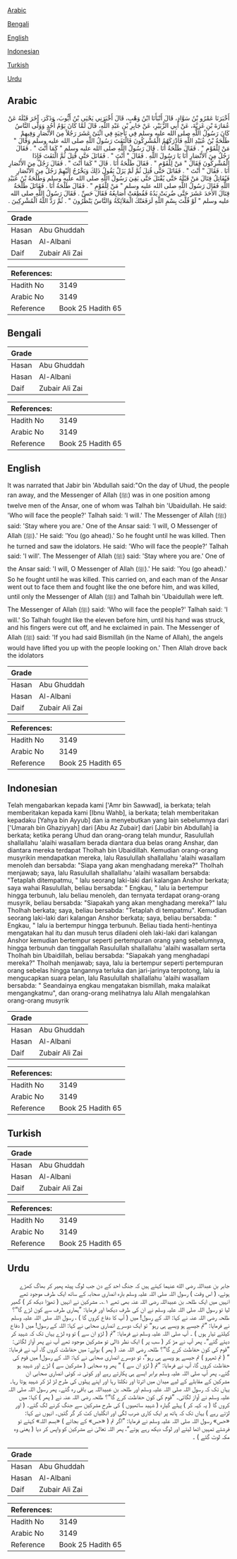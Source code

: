 [Arabic](#arabic)

[Bengali](#bengali)

[English](#english)

[Indonesian](#indonesian)

[Turkish](#turkish)

[Urdu](#urdu)

## Arabic


<div dir="rtl" lang="ar" style={{fontSize:'larger',backgroundColor:'#f8f9fa',padding:20}}>
أَخْبَرَنَا عَمْرُو بْنُ سَوَّادٍ، قَالَ أَنْبَأَنَا ابْنُ وَهْبٍ، قَالَ أَخْبَرَنِي يَحْيَى بْنُ أَيُّوبَ، وَذَكَرَ، آخَرَ قَبْلَهُ عَنْ عُمَارَةَ بْنِ غَزِيَّةَ، عَنْ أَبِي الزُّبَيْرِ، عَنْ جَابِرِ بْنِ عَبْدِ اللَّهِ، قَالَ لَمَّا كَانَ يَوْمُ أُحُدٍ وَوَلَّى النَّاسُ كَانَ رَسُولُ اللَّهِ صلى الله عليه وسلم فِي نَاحِيَةٍ فِي اثْنَىْ عَشَرَ رَجُلاً مِنَ الأَنْصَارِ وَفِيهِمْ طَلْحَةُ بْنُ عُبَيْدِ اللَّهِ فَأَدْرَكَهُمُ الْمُشْرِكُونَ فَالْتَفَتَ رَسُولُ اللَّهِ صلى الله عليه وسلم وَقَالَ ‏"‏ مَنْ لِلْقَوْمِ ‏"‏ ‏.‏ فَقَالَ طَلْحَةُ أَنَا ‏.‏ قَالَ رَسُولُ اللَّهِ صلى الله عليه وسلم ‏"‏ كَمَا أَنْتَ ‏"‏ ‏.‏ فَقَالَ رَجُلٌ مِنَ الأَنْصَارِ أَنَا يَا رَسُولَ اللَّهِ ‏.‏ فَقَالَ ‏"‏ أَنْتَ ‏"‏ ‏.‏ فَقَاتَلَ حَتَّى قُتِلَ ثُمَّ الْتَفَتَ فَإِذَا الْمُشْرِكُونَ فَقَالَ ‏"‏ مَنْ لِلْقَوْمِ ‏"‏ ‏.‏ فَقَالَ طَلْحَةُ أَنَا ‏.‏ قَالَ ‏"‏ كَمَا أَنْتَ ‏"‏ ‏.‏ فَقَالَ رَجُلٌ مِنَ الأَنْصَارِ أَنَا ‏.‏ فَقَالَ ‏"‏ أَنْتَ ‏"‏ ‏.‏ فَقَاتَلَ حَتَّى قُتِلَ ثُمَّ لَمْ يَزَلْ يَقُولُ ذَلِكَ وَيَخْرُجُ إِلَيْهِمْ رَجُلٌ مِنَ الأَنْصَارِ فَيُقَاتِلُ قِتَالَ مَنْ قَبْلَهُ حَتَّى يُقْتَلَ حَتَّى بَقِيَ رَسُولُ اللَّهِ صلى الله عليه وسلم وَطَلْحَةُ بْنُ عُبَيْدِ اللَّهِ فَقَالَ رَسُولُ اللَّهِ صلى الله عليه وسلم ‏"‏ مَنْ لِلْقَوْمِ ‏"‏ ‏.‏ فَقَالَ طَلْحَةُ أَنَا ‏.‏ فَقَاتَلَ طَلْحَةُ قِتَالَ الأَحَدَ عَشَرَ حَتَّى ضُرِبَتْ يَدُهُ فَقُطِعَتْ أَصَابِعُهُ فَقَالَ حَسِّ ‏.‏ فَقَالَ رَسُولُ اللَّهِ صلى الله عليه وسلم ‏"‏ لَوْ قُلْتَ بِسْمِ اللَّهِ لَرَفَعَتْكَ الْمَلاَئِكَةُ وَالنَّاسُ يَنْظُرُونَ ‏"‏ ‏.‏ ثُمَّ رَدَّ اللَّهُ الْمُشْرِكِينَ ‏.‏
</div>
<div style={{backgroundColor:'#f8f9fa',padding:20, marginBottom: 10}}><table> <thead> <tr> <th>Grade</th> <th></th> </tr> </thead> <tbody> <tr><td>Hasan</td><td>Abu Ghuddah</td></tr><tr><td>Hasan</td><td>Al-Albani</td></tr><tr><td>Daif</td><td>Zubair Ali Zai</td></tr></tbody></table><table> <thead> <tr> <th>References:</th> <th></th> </tr> </thead> <tbody><tr><td>Hadith No</td><td>3149</td></tr><tr><td>Arabic No</td><td>3149</td></tr><tr><td>Reference</td><td>Book 25 Hadith 65</td></tr></tbody></table></div>

## Bengali


<div dir="ltr" lang="bn" style={{fontSize:'larger',backgroundColor:'#f8f9fa',padding:20}}>

</div>
<div style={{backgroundColor:'#f8f9fa',padding:20, marginBottom: 10}}><table> <thead> <tr> <th>Grade</th> <th></th> </tr> </thead> <tbody> <tr><td>Hasan</td><td>Abu Ghuddah</td></tr><tr><td>Hasan</td><td>Al-Albani</td></tr><tr><td>Daif</td><td>Zubair Ali Zai</td></tr></tbody></table><table> <thead> <tr> <th>References:</th> <th></th> </tr> </thead> <tbody><tr><td>Hadith No</td><td>3149</td></tr><tr><td>Arabic No</td><td>3149</td></tr><tr><td>Reference</td><td>Book 25 Hadith 65</td></tr></tbody></table></div>

## English


<div dir="ltr" lang="en" style={{fontSize:'larger',backgroundColor:'#f8f9fa',padding:20}}>
It was narrated that Jabir bin 'Abdullah said:"On the day of Uhud, the people ran away, and the Messenger of Allah (ﷺ) was in one position among twelve men of the Ansar, one of whom was Talhah bin 'Ubaidullah. He said: 'Who will face the people?' Talhah said: 'I will.' The Messenger of Allah (ﷺ) said: 'Stay where you are.' One of the Ansar said: 'I will, O Messenger of Allah (ﷺ).' He said: 'You (go ahead).' So he fought until he was killed. Then he turned and saw the idolators. He said: 'Who will face the people?' Talhah said: 'I will'. The Messenger of Allah (ﷺ) said: 'Stay where you are.' One of the Ansar said: 'I will, O Messenger of Allah (ﷺ).' He said: 'You (go ahead).' So he fought until he was killed. This carried on, and each man of the Ansar went out to face them and fought like the one before him, and was killed, until only the Messenger of Allah (ﷺ) and Talhah bin 'Ubaidullah were left. The Messenger of Allah (ﷺ) said: 'Who will face the people?' Talhah said: 'I will.' So Talhah fought like the eleven before him, until his hand was struck, and his fingers were cut off, and he exclaimed in pain. The Messenger of Allah (ﷺ) said: 'If you had said Bismillah (in the Name of Allah), the angels would have lifted you up with the people looking on.' Then Allah drove back the idolators
</div>
<div style={{backgroundColor:'#f8f9fa',padding:20, marginBottom: 10}}><table> <thead> <tr> <th>Grade</th> <th></th> </tr> </thead> <tbody> <tr><td>Hasan</td><td>Abu Ghuddah</td></tr><tr><td>Hasan</td><td>Al-Albani</td></tr><tr><td>Daif</td><td>Zubair Ali Zai</td></tr></tbody></table><table> <thead> <tr> <th>References:</th> <th></th> </tr> </thead> <tbody><tr><td>Hadith No</td><td>3149</td></tr><tr><td>Arabic No</td><td>3149</td></tr><tr><td>Reference</td><td>Book 25 Hadith 65</td></tr></tbody></table></div>

## Indonesian


<div dir="ltr" lang="id" style={{fontSize:'larger',backgroundColor:'#f8f9fa',padding:20}}>
Telah mengabarkan kepada kami ['Amr bin Sawwad], ia berkata; telah memberitakan kepada kami [Ibnu Wahb], ia berkata; telah memberitakan kepadaku [Yahya bin Ayyub] dan ia menyebutkan yang lain sebelumnya dari ['Umarah bin Ghaziyyah] dari [Abu Az Zubair] dari [Jabir bin Abdullah] ia berkata; ketika perang Uhud dan orang-orang telah mundur, Rasulullah shallallahu 'alaihi wasallam berada diantara dua belas orang Anshar, dan diantara mereka terdapat Tholhah bin Ubaidillah. Kemudian orang-orang musyrikin mendapatkan mereka, lalu Rasulullah shallallahu 'alaihi wasallam menoleh dan bersabda: "Siapa yang akan menghadang mereka?" Tholhah menjawab; saya, lalu Rasulullah shallallahu 'alaihi wasallam bersabda: "Tetaplah ditempatmu, " lalu seorang laki-laki dari kalangan Anshor berkata; saya wahai Rasulullah, beliau bersabda: " Engkau, " lalu ia bertempur hingga terbunuh, lalu beliau menoleh, dan ternyata terdapat orang-orang musyrik, beliau bersabda: "Siapakah yang akan menghadang mereka?" lalu Tholhah berkata; saya, beliau bersabda: "Tetaplah di tempatmu". Kemudian seorang laki-laki dari kalangan Anshor berkata; saya, beliau bersabda: " Engkau, " lalu ia bertempur hingga terbunuh. Beliau tiada henti-hentinya mengatakan hal itu dan musuh terus diladeni oleh laki-laki dari kalangan Anshor kemudian bertempur seperti pertempuran orang yang sebelumnya, hingga terbunuh dan tinggallah Rasulullah shallallahu 'alaihi wasallam serta Tholhah bin Ubaidillah, beliau bersabda: "Siapakah yang menghadapi mereka?" Tholhah menjawab; saya, lalu ia bertempur seperti pertempuran orang sebelas hingga tangannya terluka dan jari-jarinya terpotong, lalu ia mengucapkan suara pelan, lalu Rasulullah shallallahu 'alaihi wasallam bersabda: " Seandainya engkau mengatakan bismillah, maka malaikat mengangkatmu", dan orang-orang melihatnya lalu Allah mengalahkan orang-orang musyrik
</div>
<div style={{backgroundColor:'#f8f9fa',padding:20, marginBottom: 10}}><table> <thead> <tr> <th>Grade</th> <th></th> </tr> </thead> <tbody> <tr><td>Hasan</td><td>Abu Ghuddah</td></tr><tr><td>Hasan</td><td>Al-Albani</td></tr><tr><td>Daif</td><td>Zubair Ali Zai</td></tr></tbody></table><table> <thead> <tr> <th>References:</th> <th></th> </tr> </thead> <tbody><tr><td>Hadith No</td><td>3149</td></tr><tr><td>Arabic No</td><td>3149</td></tr><tr><td>Reference</td><td>Book 25 Hadith 65</td></tr></tbody></table></div>

## Turkish


<div dir="ltr" lang="tr" style={{fontSize:'larger',backgroundColor:'#f8f9fa',padding:20}}>

</div>
<div style={{backgroundColor:'#f8f9fa',padding:20, marginBottom: 10}}><table> <thead> <tr> <th>Grade</th> <th></th> </tr> </thead> <tbody> <tr><td>Hasan</td><td>Abu Ghuddah</td></tr><tr><td>Hasan</td><td>Al-Albani</td></tr><tr><td>Daif</td><td>Zubair Ali Zai</td></tr></tbody></table><table> <thead> <tr> <th>References:</th> <th></th> </tr> </thead> <tbody><tr><td>Hadith No</td><td>3149</td></tr><tr><td>Arabic No</td><td>3149</td></tr><tr><td>Reference</td><td>Book 25 Hadith 65</td></tr></tbody></table></div>

## Urdu


<div dir="rtl" lang="ur" style={{fontSize:'larger',backgroundColor:'#f8f9fa',padding:20}}>
جابر بن عبداللہ رضی الله عنہما کہتے ہیں کہ جنگ احد کے دن جب لوگ پیٹھ پھیر کر بھاگ کھڑے ہوئے، ( اس وقت ) رسول اللہ صلی اللہ علیہ وسلم بارہ انصاری صحابہ کے ساتھ ایک طرف موجود تھے انہیں میں ایک طلحہ بن عبیداللہ رضی اللہ عنہ بھی تھے ۱؎۔ مشرکین نے انہیں ( تھوڑا دیکھ کر ) گھیر لیا تو رسول اللہ صلی اللہ علیہ وسلم نے ان کی طرف دیکھا اور فرمایا: ”ہماری طرف سے کون لڑے گا“؟ طلحہ رضی اللہ عنہ نے کہا: اللہ کے رسول! میں ( آپ کا دفاع کروں گا ) ، رسول اللہ صلی اللہ علیہ وسلم نے فرمایا: ”تم جیسے ہو ویسے ہی رہو“ تو ایک دوسرے انصاری صحابی نے کہا: اللہ کے رسول! میں ( دفاع کیلئے تیار ہوں ) ۔ آپ صلی اللہ علیہ وسلم نے فرمایا: ”تم ( لڑو ان سے ) تو وہ لڑے یہاں تک کہ شہید کر دیئے گئے“۔ پھر آپ نے مڑ کر ( سب پر ) ایک نظر ڈالی تو مشرکین موجود تھے آپ نے پھر آواز لگائی: ”قوم کی کون حفاظت کرے گا“؟ طلحہ رضی اللہ عنہ ( پھر ) بولے: میں حفاظت کروں گا، آپ نے فرمایا: ” ( تم ٹھہرو ) تم جیسے ہو ویسے ہی رہو“، تو دوسرے انصاری صحابی نے کہا: اللہ کے رسول! میں قوم کی حفاظت کروں گا، آپ نے فرمایا: ”تم ( لڑو ان سے ) “ پھر وہ صحابی ( مشرکین سے ) لڑے اور شہید ہو گئے۔ پھر آپ صلی اللہ علیہ وسلم برابر ایسے ہی پکارتے رہے اور کوئی نہ کوئی انصاری صحابی ان مشرکین کے مقابلے کے لیے میدان میں اترتا اور نکلتا رہا اور اپنے پہلوں کی طرح لڑ لڑ کر شہید ہوتا رہا۔ یہاں تک کہ رسول اللہ صلی اللہ علیہ وسلم اور طلحہ بن عبیداللہ ہی باقی رہ گئے۔ پھر رسول اللہ صلی اللہ علیہ وسلم نے آواز لگائی۔ ”قوم کی کون حفاظت کرے گا“؟ طلحہ رضی اللہ عنہ نے ( پھر ) کہا: میں کروں گا ( یہ کہہ کر ) پہلے گیارہ ( شہید ساتھیوں ) کی طرح مشرکین سے جنگ کرنے لگ گئے۔ ( اور لڑتے رہے ) یہاں تک کہ ہاتھ پر ایک کاری ضرب لگی اور انگلیاں کٹ کر گر گئیں۔ انہوں نے کہا: «حس» رسول اللہ صلی اللہ علیہ وسلم نے فرمایا: ”اگر تم ( «حس» کے بجائے ) «بسم اللہ» کہتے تو فرشتے تمہیں اٹھا لیتے اور لوگ دیکھ رہے ہوتے“، پھر اللہ تعالیٰ نے مشرکین کو واپس کر دیا ( یعنی وہ مکہ لوٹ گئے ) ۔
</div>
<div style={{backgroundColor:'#f8f9fa',padding:20, marginBottom: 10}}><table> <thead> <tr> <th>Grade</th> <th></th> </tr> </thead> <tbody> <tr><td>Hasan</td><td>Abu Ghuddah</td></tr><tr><td>Hasan</td><td>Al-Albani</td></tr><tr><td>Daif</td><td>Zubair Ali Zai</td></tr></tbody></table><table> <thead> <tr> <th>References:</th> <th></th> </tr> </thead> <tbody><tr><td>Hadith No</td><td>3149</td></tr><tr><td>Arabic No</td><td>3149</td></tr><tr><td>Reference</td><td>Book 25 Hadith 65</td></tr></tbody></table></div>